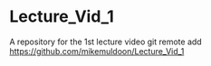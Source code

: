 # Lecture_Vid_1
A repository for the 1st lecture video
git remote add https://github.com/mikemuldoon/Lecture_Vid_1

